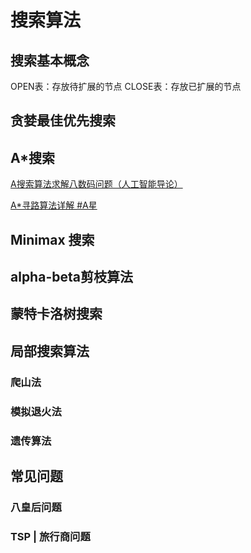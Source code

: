# 搜索算法

## 搜索基本概念


OPEN表：存放待扩展的节点
CLOSE表：存放已扩展的节点

## 贪婪最佳优先搜索

## A*搜索

[A搜索算法求解八数码问题（人工智能导论）](https://www.bilibili.com/video/BV1xG4y1N7VR)

[A\*寻路算法详解 #A星 ](https://www.bilibili.com/video/BV1bv411y79P/)



## Minimax 搜索

## alpha-beta剪枝算法

## 蒙特卡洛树搜索

## 局部搜索算法

### 爬山法

### 模拟退火法


### 遗传算法

## 常见问题

### 八皇后问题

### TSP | 旅行商问题
